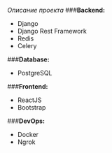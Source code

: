 *Описание проекта*
###**Backend:** 
- Django 
- Django Rest Framework 
- Redis
- Celery

###**Database:**
- PostgreSQL

###**Frontend:**
- ReactJS
- Bootstrap

###**DevOps:**
- Docker
- Ngrok